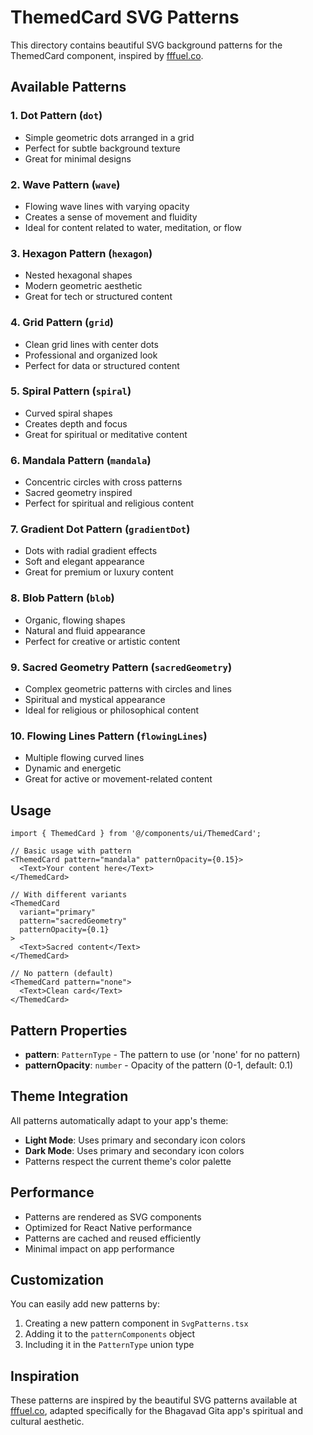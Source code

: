 # ThemedCard SVG Patterns

This directory contains beautiful SVG background patterns for the ThemedCard component, inspired by [fffuel.co](https://www.fffuel.co/sssvg/).

## Available Patterns

### 1. **Dot Pattern** (`dot`)
- Simple geometric dots arranged in a grid
- Perfect for subtle background texture
- Great for minimal designs

### 2. **Wave Pattern** (`wave`)
- Flowing wave lines with varying opacity
- Creates a sense of movement and fluidity
- Ideal for content related to water, meditation, or flow

### 3. **Hexagon Pattern** (`hexagon`)
- Nested hexagonal shapes
- Modern geometric aesthetic
- Great for tech or structured content

### 4. **Grid Pattern** (`grid`)
- Clean grid lines with center dots
- Professional and organized look
- Perfect for data or structured content

### 5. **Spiral Pattern** (`spiral`)
- Curved spiral shapes
- Creates depth and focus
- Great for spiritual or meditative content

### 6. **Mandala Pattern** (`mandala`)
- Concentric circles with cross patterns
- Sacred geometry inspired
- Perfect for spiritual and religious content

### 7. **Gradient Dot Pattern** (`gradientDot`)
- Dots with radial gradient effects
- Soft and elegant appearance
- Great for premium or luxury content

### 8. **Blob Pattern** (`blob`)
- Organic, flowing shapes
- Natural and fluid appearance
- Perfect for creative or artistic content

### 9. **Sacred Geometry Pattern** (`sacredGeometry`)
- Complex geometric patterns with circles and lines
- Spiritual and mystical appearance
- Ideal for religious or philosophical content

### 10. **Flowing Lines Pattern** (`flowingLines`)
- Multiple flowing curved lines
- Dynamic and energetic
- Great for active or movement-related content

## Usage

```tsx
import { ThemedCard } from '@/components/ui/ThemedCard';

// Basic usage with pattern
<ThemedCard pattern="mandala" patternOpacity={0.15}>
  <Text>Your content here</Text>
</ThemedCard>

// With different variants
<ThemedCard 
  variant="primary" 
  pattern="sacredGeometry" 
  patternOpacity={0.1}
>
  <Text>Sacred content</Text>
</ThemedCard>

// No pattern (default)
<ThemedCard pattern="none">
  <Text>Clean card</Text>
</ThemedCard>
```

## Pattern Properties

- **pattern**: `PatternType` - The pattern to use (or 'none' for no pattern)
- **patternOpacity**: `number` - Opacity of the pattern (0-1, default: 0.1)

## Theme Integration

All patterns automatically adapt to your app's theme:
- **Light Mode**: Uses primary and secondary icon colors
- **Dark Mode**: Uses primary and secondary icon colors
- Patterns respect the current theme's color palette

## Performance

- Patterns are rendered as SVG components
- Optimized for React Native performance
- Patterns are cached and reused efficiently
- Minimal impact on app performance

## Customization

You can easily add new patterns by:
1. Creating a new pattern component in `SvgPatterns.tsx`
2. Adding it to the `patternComponents` object
3. Including it in the `PatternType` union type

## Inspiration

These patterns are inspired by the beautiful SVG patterns available at [fffuel.co](https://www.fffuel.co/sssvg/), adapted specifically for the Bhagavad Gita app's spiritual and cultural aesthetic.

